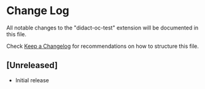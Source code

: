 # Change Log

All notable changes to the "didact-oc-test" extension will be documented in this file.

Check [Keep a Changelog](http://keepachangelog.com/) for recommendations on how to structure this file.

## [Unreleased]

- Initial release